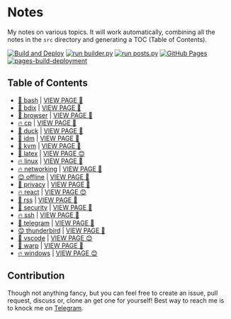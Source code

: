 # Notes

My notes on various topics. It will work automatically, combining all the notes in the `src` directory and generating a TOC (Table of Contents).

[![Build and Deploy](https://github.com/SharafatKarim/notes/actions/workflows/action.yml/badge.svg)](https://github.com/SharafatKarim/notes/actions/workflows/action.yml)
[![run builder.py](https://github.com/SharafatKarim/notes/actions/workflows/action.yml/badge.svg)](https://github.com/SharafatKarim/notes/actions/workflows/action.yml)
[![run posts.py](https://github.com/SharafatKarim/notes/actions/workflows/posts.yml/badge.svg)](https://github.com/SharafatKarim/notes/actions/workflows/posts.yml)
[![GitHub Pages](https://github.com/SharafatKarim/notes/actions/workflows/gh-pages.yml/badge.svg)](https://github.com/SharafatKarim/notes/actions/workflows/gh-pages.yml)
[![pages-build-deployment](https://github.com/SharafatKarim/notes/actions/workflows/pages/pages-build-deployment/badge.svg)](https://github.com/SharafatKarim/notes/actions/workflows/pages/pages-build-deployment)


## Table of Contents

- [🚀 bash](src/bash.md) | <a href='https://sharafat.is-a.dev/notes/bash' target='_blank'>VIEW PAGE 🚀</a>
- [🌟 bdix](src/bdix.md) | <a href='https://sharafat.is-a.dev/notes/bdix' target='_blank'>VIEW PAGE 🍕</a>
- [🎉 browser](src/browser.md) | <a href='https://sharafat.is-a.dev/notes/browser' target='_blank'>VIEW PAGE 👾</a>
- [🔥 cp](src/cp.md) | <a href='https://sharafat.is-a.dev/notes/cp' target='_blank'>VIEW PAGE 👾</a>
- [🎉 duck](src/duck.md) | <a href='https://sharafat.is-a.dev/notes/duck' target='_blank'>VIEW PAGE 🎉</a>
- [🎉 idm](src/idm.md) | <a href='https://sharafat.is-a.dev/notes/idm' target='_blank'>VIEW PAGE 🍕</a>
- [🚀 kvm](src/kvm.md) | <a href='https://sharafat.is-a.dev/notes/kvm' target='_blank'>VIEW PAGE 🍕</a>
- [🌟 latex](src/latex.md) | <a href='https://sharafat.is-a.dev/notes/latex' target='_blank'>VIEW PAGE 😊</a>
- [🔥 linux](src/linux.md) | <a href='https://sharafat.is-a.dev/notes/linux' target='_blank'>VIEW PAGE 🎉</a>
- [🔥 networking](src/networking.md) | <a href='https://sharafat.is-a.dev/notes/networking' target='_blank'>VIEW PAGE 🎸</a>
- [😊 offline](src/offline.md) | <a href='https://sharafat.is-a.dev/notes/offline' target='_blank'>VIEW PAGE 🌟</a>
- [🎸 privacy](src/privacy.md) | <a href='https://sharafat.is-a.dev/notes/privacy' target='_blank'>VIEW PAGE 🎉</a>
- [🔥 react](src/react.md) | <a href='https://sharafat.is-a.dev/notes/react' target='_blank'>VIEW PAGE 😊</a>
- [🍕 rss](src/rss.md) | <a href='https://sharafat.is-a.dev/notes/rss' target='_blank'>VIEW PAGE 🌟</a>
- [🎉 security](src/security.md) | <a href='https://sharafat.is-a.dev/notes/security' target='_blank'>VIEW PAGE 🎸</a>
- [🔥 ssh](src/ssh.md) | <a href='https://sharafat.is-a.dev/notes/ssh' target='_blank'>VIEW PAGE 🎸</a>
- [👾 telegram](src/telegram.md) | <a href='https://sharafat.is-a.dev/notes/telegram' target='_blank'>VIEW PAGE 🍕</a>
- [😊 thunderbird](src/thunderbird.md) | <a href='https://sharafat.is-a.dev/notes/thunderbird' target='_blank'>VIEW PAGE 🌈</a>
- [🌟 vscode](src/vscode.md) | <a href='https://sharafat.is-a.dev/notes/vscode' target='_blank'>VIEW PAGE 😊</a>
- [🌟 warp](src/warp.md) | <a href='https://sharafat.is-a.dev/notes/warp' target='_blank'>VIEW PAGE 🤖</a>
- [🔥 windows](src/windows.md) | <a href='https://sharafat.is-a.dev/notes/windows' target='_blank'>VIEW PAGE 😊</a>

## Contribution

Though not anything fancy, but you can feel free to create an issue, pull request, discuss or, clone an get one for yourself!
Best way to reach me is to knock me on [Telegram](https://t.me/SharafatKarim).

